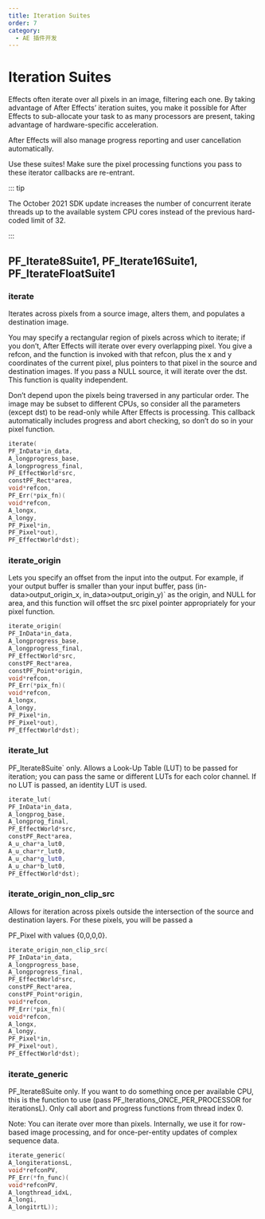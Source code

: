```yaml
---
title: Iteration Suites
order: 7
category:
  - AE 插件开发
---
```

# Iteration Suites

Effects often iterate over all pixels in an image, filtering each one. By taking advantage of After Effects’ iteration suites, you make it possible for After Effects to sub-allocate your task to as many processors are present, taking advantage of hardware-specific acceleration.

After Effects will also manage progress reporting and user cancellation automatically.

Use these suites! Make sure the pixel processing functions you pass to these iterator callbacks are re-entrant.

::: tip

The October 2021 SDK update increases the number of concurrent iterate threads up to the available system CPU cores instead of the previous hard-coded limit of 32.

:::

## PF_Iterate8Suite1, PF_Iterate16Suite1, PF_IterateFloatSuite1

### iterate

Iterates across pixels from a source image, alters them, and populates a destination image.

You may specify a rectangular region of pixels across which to iterate; if you don’t, After Effects will iterate over every overlapping pixel. You give a refcon, and the function is invoked with that refcon, plus the x and y coordinates of the current pixel, plus pointers to that pixel in the source and destination images. If you pass a NULL source, it will iterate over the dst. This function is quality independent.

Don’t depend upon the pixels being traversed in any particular order. The image may be subset to different CPUs, so consider all the parameters (except dst) to be read-only while After Effects is processing. This callback automatically includes progress and abort checking, so don’t do so in your pixel function.

```cpp
iterate(
PF_InData*in_data,
A_longprogress_base,
A_longprogress_final,
PF_EffectWorld*src,
constPF_Rect*area,
void*refcon,
PF_Err(*pix_fn)(
void*refcon,
A_longx,
A_longy,
PF_Pixel*in,
PF_Pixel*out),
PF_EffectWorld*dst);
```

### iterate_origin

Lets you specify an offset from the input into the output. For example, if your output buffer is smaller than your input buffer, pass (in- data>output_origin_x, in_data>output_origin_y)` as the origin, and NULL for area, and this function will offset the src pixel pointer appropriately for your pixel function.

```cpp
iterate_origin(
PF_InData*in_data,
A_longprogress_base,
A_longprogress_final,
PF_EffectWorld*src,
constPF_Rect*area,
constPF_Point*origin,
void*refcon,
PF_Err(*pix_fn)(
void*refcon,
A_longx,
A_longy,
PF_Pixel*in,
PF_Pixel*out),
PF_EffectWorld*dst);
```

### iterate_lut

PF_Iterate8Suite` only. Allows a Look-Up Table (LUT) to be passed for iteration; you can pass the same or different LUTs for each color channel. If no LUT is passed, an identity LUT is used.

```cpp
iterate_lut(
PF_InData*in_data,
A_longprog_base,
A_longprog_final,
PF_EffectWorld*src,
constPF_Rect*area,
A_u_char*a_lut0,
A_u_char*r_lut0,
A_u_char*g_lut0,
A_u_char*b_lut0,
PF_EffectWorld*dst);
```

### iterate_origin_non_clip_src

Allows for iteration across pixels outside the intersection of the source and destination layers. For these pixels, you will be passed a

PF_Pixel with values {0,0,0,0}.

```cpp
iterate_origin_non_clip_src(
PF_InData*in_data,
A_longprogress_base,
A_longprogress_final,
PF_EffectWorld*src,
constPF_Rect*area,
constPF_Point*origin,
void*refcon,
PF_Err(*pix_fn)(
void*refcon,
A_longx,
A_longy,
PF_Pixel*in,
PF_Pixel*out),
PF_EffectWorld*dst);
```

### iterate_generic

PF_Iterate8Suite only. If you want to do something once per available CPU, this is the function to use (pass PF_Iterations_ONCE_PER_PROCESSOR for iterationsL). Only call abort and progress functions from thread index 0.

Note: You can iterate over more than pixels. Internally, we use it for row-based image processing, and for once-per-entity updates of complex sequence data.

```cpp
iterate_generic(
A_longiterationsL,
void*refconPV,
PF_Err(*fn_func)(
void*refconPV,
A_longthread_idxL,
A_longi,
A_longitrtL));
```

